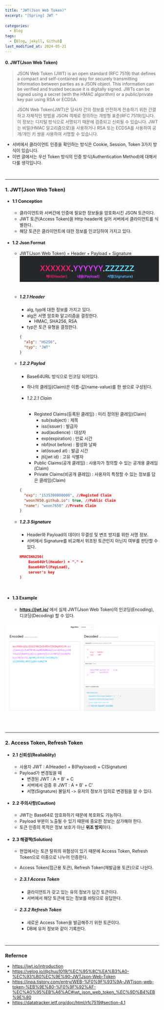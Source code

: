 ```yaml
---
title: "JWT(Json Web Token)"
excerpt: "[Spring] JWT "

categories:
  - Blog
tags:
  - [Blog, jekyll, Github]
last_modified_at: 2024-05-21
---
```


#### 0. JWT(Json Web Token)

> JSON Web Token (JWT) is an open standard (RFC 7519) that defines a compact and self-contained way for securely transmitting information between parties as a JSON object. This information can be verified and trusted because it is digitally signed. JWTs can be signed using a secret (with the HMAC algorithm) or a public/private key pair using RSA or ECDSA.

> JSON Web Token(JWT)은 당사자 간의 정보를 안전하게 전송하기 위한 간결하고 자체적인 방법을 JSON 객체로 정의하는 개방형 표준(RFC 7519)입니다. 이 정보는 디지털 방식으로 서명되기 때문에 검증되고 신뢰될 수 있습니다. JWT는 비밀(HMAC 알고리즘으로)을 사용하거나 RSA 또는 ECDSA를 사용하여 공개/개인 키 쌍을 사용하여 서명할 수 있습니다.

- 서버에서 클라이언트 인증을 확인하는 방식은 Cookie, Session, Token 3가지 방식이 있습니다.
- 이번 글에서는 우선 Token 방식의 인증 방식(Authentication Method)에 대해서 다룰 생각입니다.

<br />

---

### 1. JWT(Json Web Token)

- #### 1.1 Conception

  - 클라이언트와 서버간에 인증에 필요한 정보들을 암호화시킨 JSON 토큰이다.
  - JWT 토큰(Access Token)을 Http header에 실어 서버에서 클라이언트를 식별한다.
  - 해당 토큰은 클라이언트에 대한 정보를 인코딩하여 가지고 있다.

- #### 1.2 Json Format

  - JWT(Json Web Token) = Header + Payload + Signature
    ![image info](/assets/img/jsonFormat.png)
    <img src="/assets/img/jsonFormat.png" alt="" width="0" height="0">

  - ##### 1.2.1 Header

    - alg, typ에 대한 정보를 가지고 있다.
    - alg은 서명 암호화 알고리즘을 결정한다.
      - HMAC, SHA256, RSA
    - typ은 토큰 유형을 결정한다.

    ```json
    {
      "alg": "HS256",
      "typ": "JWT"
    }
    ```

  - ##### 1.2.2 Paylod

    - Base64URL 방식으로 인코딩 되어있다.
    - 하나의 클레임(Claim)은 이름-값(name-value)를 한 쌍으로 구성된다.

    - ###### 1.2.2.1 Claim

      - Registed Claims(등록된 클레임) : 미리 정의된 클레임(Claim)
        - sub(subject) : 제목
        - iss(issuer) : 발급자
        - aud(audience) : 대상자
        - exp(expiration) : 만료 시간
        - nbf(not before) : 활성화 날짜
        - iat(issued at) : 발급 시간
        - jti(jwt id) : 고유 식별자
      - Public Claims(공개 클레임) : 사용자가 정의할 수 있는 공개용 클레임(Claim)
      - Private Claims(비공개 클레임) : 사용자의 특정할 수 있는 정보를 담은 클레임(Claim)

    ```json
    {
      "exp": "1535300000000", //Registed Claim
      "woon7650.github.io": true, //Public Claim
      "name": "woon7650" //Prvate Claim
    }
    ```

  - ##### 1.2.3 Signature

    - Header와 Payload의 데이터 무결성 및 변조 방지를 위한 서명 정보.
    - 서버에서 Signature를 비교해서 위조된 토큰인지 아닌지 여부를 판단할 수 있다.

    ```json
    HMACSHA256(
        Base64Url(Header) + "." +
        Base64Url(PayLoad),
        server's key
    )
    ```

<br />

- #### 1.3 Example

  - **https://jwt.io/** 에서 실제 JWT(Json Web Token)의 인코딩(Encoding), 디코딩(Decoding) 할 수 있다.

![image info](/assets/img/jsonExample.png)
<img src="/assets/img/jsonExample.png" alt="" width="0" height="0">

<br />

---

### 2. Access Token, Refresh Token

- #### 2.1 신뢰성(Realiablity)

  - 사용자 JWT : A(Header) + B(Payloaod) + C(Signature)
  - Payload가 변경됬을 때
    - 변경된 JWT : A + B' + C
    - 서버에서 검증 후 JWT : A + B' + C'
    - 서명(Signature) 불일치 -> 유저의 정보가 임의로 변경됨을 알 수 있다.

- #### 2.2 주의사항(Caution)

  - JWT는 Base64로 암호화하기 때문에 복호화도 가능하다.
  - Payload 부분이 노출될 수 있기 때문에 중요한 정보는 삼가해야 한다.
  - 토큰 인증의 목적은 정보 보호가 아닌 **위조 방지**이다.

- #### 2.3 해결책(Solution)

  - 현업에서는 토큰 탈취의 위험성이 있기 때문에 Access Token, Refresh Token으로 이중으로 나누어 인증한다.
  - Access Token(접근용 토큰), Refresh Token(재발급용 토큰)으로 나뉜다.

  - ##### 2.3.1 Access Token

    - 클라이언트가 갖고 있는 유의 정보가 담긴 토큰이다.
    - 서버에서 해당 토큰에 있는 정보를 바탕으로 응답한다.

  - ##### 2.3.2 Refresh Token
    - 새로운 Access Token을 발급해주기 위한 토큰이다.
    - DB에 유저 정보와 같이 기록한다.

<br />

---

### Refernce

- https://jwt.io/introduction
- https://velog.io/@chuu1019/%EC%95%8C%EA%B3%A0-%EC%93%B0%EC%9E%90-JWTJson-Web-Token
- https://inpa.tistory.com/entry/WEB-%F0%9F%93%9A-JWTjson-web-token-%EB%9E%80-%F0%9F%92%AF-%EC%A0%95%EB%A6%AC#jwt_json_web_token_%EC%9D%B4%EB%9E%80
- https://datatracker.ietf.org/doc/html/rfc7519#section-4.1

